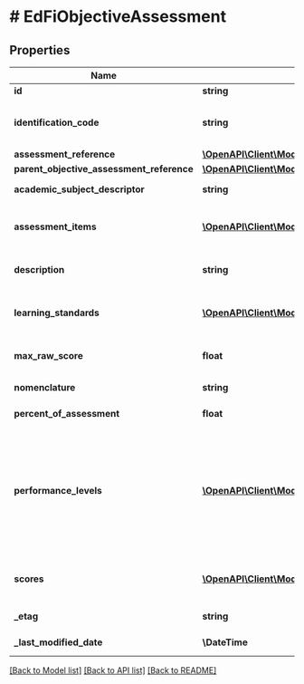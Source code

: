 # # EdFiObjectiveAssessment

## Properties

Name | Type | Description | Notes
------------ | ------------- | ------------- | -------------
**id** | **string** |  | [optional]
**identification_code** | **string** | A unique number or alphanumeric code assigned to an objective assessment by a school, school system, a state, or other agency or entity. |
**assessment_reference** | [**\OpenAPI\Client\Model\EdFiAssessmentReference**](EdFiAssessmentReference.md) |  |
**parent_objective_assessment_reference** | [**\OpenAPI\Client\Model\EdFiObjectiveAssessmentReference**](EdFiObjectiveAssessmentReference.md) |  | [optional]
**academic_subject_descriptor** | **string** | The subject area of the objective assessment. | [optional]
**assessment_items** | [**\OpenAPI\Client\Model\EdFiObjectiveAssessmentAssessmentItem[]**](EdFiObjectiveAssessmentAssessmentItem.md) | An unordered collection of objectiveAssessmentAssessmentItems. References individual test items, if appropriate. | [optional]
**description** | **string** | The description of the objective assessment (e.g., vocabulary, measurement, or geometry). | [optional]
**learning_standards** | [**\OpenAPI\Client\Model\EdFiObjectiveAssessmentLearningStandard[]**](EdFiObjectiveAssessmentLearningStandard.md) | An unordered collection of objectiveAssessmentLearningStandards. Learning standard tested by this objective assessment. | [optional]
**max_raw_score** | **float** | The maximum raw score achievable across all assessment items that are correct and scored at the maximum. | [optional]
**nomenclature** | **string** | Reflects the specific nomenclature used for this level of objective assessment. | [optional]
**percent_of_assessment** | **float** | The percentage of the assessment that tests this objective. | [optional]
**performance_levels** | [**\OpenAPI\Client\Model\EdFiObjectiveAssessmentPerformanceLevel[]**](EdFiObjectiveAssessmentPerformanceLevel.md) | An unordered collection of objectiveAssessmentPerformanceLevels. Definition of the performance levels and the associated cut scores. Three styles are supported: 1. Specification of performance level by minimum and maximum score, 2. Specification of performance level by cut score, using only minimum score, 3. Specification of performance level without any mapping to scores | [optional]
**scores** | [**\OpenAPI\Client\Model\EdFiObjectiveAssessmentScore[]**](EdFiObjectiveAssessmentScore.md) | An unordered collection of objectiveAssessmentScores. Definition of the scores to be expected from this objective assessment. | [optional]
**_etag** | **string** | A unique system-generated value that identifies the version of the resource. | [optional]
**_last_modified_date** | **\DateTime** | The date and time the resource was last modified. | [optional]

[[Back to Model list]](../../README.md#models) [[Back to API list]](../../README.md#endpoints) [[Back to README]](../../README.md)
